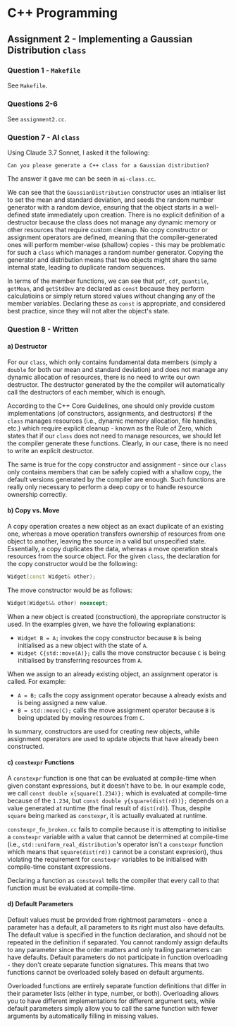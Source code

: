 # C++ Programming

## Assignment 2 - Implementing a Gaussian Distribution `class`

### Question 1 - `Makefile`

See `Makefile`.

### Questions 2-6

See `assignment2.cc`.

### Question 7 - AI `class`

Using Claude 3.7 Sonnet, I asked it the following:

    Can you please generate a C++ class for a Gaussian distribution?

The answer it gave me can be seen in `ai-class.cc`.

We can see that the `GaussianDistribution` constructor uses an intialiser list to set the mean and standard deviation, and seeds the random number generator with a random device, ensuring that the object starts in a well-defined state immediately upon creation. There is no explicit definition of a destructor because the class does not manage any dynamic memory or other resources that require custom cleanup. No copy constructor or assignment operators are defined, meaning that the compiler-generated ones will perform member-wise (shallow) copies - this may be problematic for such a `class` which manages a random number generator. Copying the generator and distribution means that two objects might share the same internal state, leading to duplicate random sequences.

In terms of the member functions, we can see that `pdf`, `cdf`, `quantile`, `getMean`, and `getStdDev` are declared as `const` because they perform calculatioins or simply return stored values without changing any of the member variables. Declaring these as `const` is appropriate, and considered best practice, since they will not alter the object's state.

### Question 8 - Written

#### a) Destructor

For our `class`, which only contains fundamental data members (simply a `double` for both our mean and standard deviation) and does not manage any dynamic allocation of resources, there is no need to write our own destructor. The destructor generated by the the compiler will automatically call the destructors of each member, which is enough.

According to the C++ Core Guidelines, one should only provide custom implementations (of constructors, assignments, and destructors) if the `class` manages resources (i.e., dynamic memory allocation, file handles, etc.) which require explicit cleanup - known as the Rule of Zero, which states that if our `class` does not need to manage resources, we should let the compiler generate these functions. Clearly, in our case, there is no need to write an explicit destructor.

The same is true for the copy constructor and assignment - since our `class` only contains members that can be safely copied with a shallow copy, the default versions generated by the compiler are enough. Such functions are really only necessary to perform a deep copy or to handle resource ownership correctly.

#### b) Copy vs. Move

A copy operation creates a new object as an exact duplicate of an existing one, whereas a move operation transfers ownership of resources from one object to another, leaving the source in a valid but unspecified state. Essentially, a copy duplicates the data, whereas a move operation steals resources from the source object. For the given `class`, the declaration for the copy constructor would be the following:

```cpp
Widget(const Widget& other);
```

The move constructor would be as follows:

```cpp
Widget(Widget&& other) noexcept;
```

When a new object is created (construction), the appropriate constructor is used. In the examples given, we have the following explanations:

- `Widget B = A;` invokes the copy constructor because `B` is being initialised as a new object with the state of `A`.
- `Widget C{std::move(A)};` calls the move constructor because `C` is being initialised by transferring resources from `A`.

When we assign to an already existing object, an assignment operator is called. For example:

- `A = B;` calls the copy assignment operator because `A` already exists and is being assigned a new value.
- `B = std::move(C);` calls the move assignment operator because `B` is being updated by moving resources from `C`.

In summary, constructors are used for creating new objects, while assignment operators are used to update objects that have already been constructed.

#### c) `constexpr` Functions

A `constexpr` function is one that can be evaluated at compile-time when given constant expressions, but it doesn't have to be. In our example code, we call `const double x{square(1.234)};` which is evaluated at compile-time because of the `1.234`, but `const double y{square(dist(rd))};` depends on a value generated at runtime (the final result of `dist(rd)`). Thus, despite `square` being marked as `constexpr`, it is actually evaluated at runtime.

`constexpr_fn_broken.cc` fails to compile because it is attempting to initialise a `constexpr` variable with a value that cannot be determined at compile-time (i.e., `std::uniform_real_distribution`'s operator isn't a `constexpr` function which means that `square(dist(rd))` cannot be a constant expresion), thus violating the requirement for `constexpr` variables to be initialised with compile-time constant expressions.

Declaring a function as `consteval` tells the compiler that every call to that function must be evaluated at compile-time.

#### d) Default Parameters

Default values must be provided from rightmost parameters - once a parameter has a default, all parameters to its right must also have defaults. The default value is specified in the function declaration, and should not be repeated in the definition if separated. You cannot randomly assign defaults to any parameter since the order matters and only trailing parameters can have defaults. Default parameters do not participate in function overloading - they don't create separate function signatures. This means that two functions cannot be overloaded solely based on default arguments.

Overloaded functions are entirely separate function definitions that differ in their parameter lists (either in type, number, or both). Overloading allows you to have different implementations for different argument sets, while default parameters simply allow you to call the same function with fewer arguments by automatically filling in missing values.

